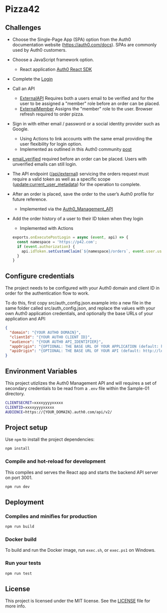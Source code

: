 # Pizza42 


## Challenges

 
- Choose the Single-Page App (SPA) option from the Auth0 documentation website
(https://auth0.com/docs). SPAs are commonly used by Auth0 customers.
- Choose a JavaScript framework option. 
    - React application [Auth0 React SDK](https://github.com/auth0/auth0-react)
- Complete the [Login](https://github.com/arneff/auth0-react-samples/blob/d1027816292860a8908422da29cb50eb4a4177b6/Sample-01/src/components/NavBar.js#L85-L94) 
- Call an API 
    - [ExternalAPI](https://github.com/arneff/auth0-react-samples/blob/master/Sample-01/src/views/ExternalApi.js) Requires both a users email to be verified and for the user to be assigned a "member" role before an order can be placed.
    - [ExternalMember](https://github.com/arneff/auth0-react-samples/blob/master/Sample-01/src/views/ExternalMember.js) Assigns the "member" role to the user. Browser refresh required to order pizza.
- Sign in with either email / password or a social identity provider such as Google.
    - Using Actions to link accounts with the same email providing the user flexibility for login option.
    - Implemented as outlined in this Auth0 community [post](https://community.auth0.com/t/account-linking-through-actions/68940/3)
- [email_verified](https://github.com/arneff/auth0-react-samples/blob/d1027816292860a8908422da29cb50eb4a4177b6/Sample-01/src/views/ExternalApi.js#L170-L172) required before an order can be placed. Users with unverified emails can still login.
- The API endpoint ([/api/external](https://github.com/arneff/auth0-react-samples/blob/d1027816292860a8908422da29cb50eb4a4177b6/Sample-01/api-server.js#L104)) servicing the orders request must require a valid token as well as a specific scope ([update:current_user_metadata](https://github.com/arneff/auth0-react-samples/blob/d1027816292860a8908422da29cb50eb4a4177b6/Sample-01/api-server.js#L45)) for the operation to complete.
- After an order is placed, save the order to the user’s Auth0 profile for future reference.
    - Implemented via the [Auth0_Management_API](https://github.com/arneff/auth0-react-samples/blob/d1027816292860a8908422da29cb50eb4a4177b6/Sample-01/api-server.js#L133-L174)
- Add the order history of a user to their ID token when they login
    - Implemented with Actions

    ```javascript
    exports.onExecutePostLogin = async (event, api) => {
      const namespace = 'https://p42.com';
      if (event.authorization) {
        api.idToken.setCustomClaim(`${namespace}/orders`, event.user.user_metadata);
      }
    }
    ```

## Configure credentials
The project needs to be configured with your Auth0 domain and client ID in order for the authentication flow to work.

To do this, first copy src/auth_config.json.example into a new file in the same folder called src/auth_config.json, and replace the values with your own Auth0 application credentials, and optionally the base URLs of your application and API:

```JSON
{
  "domain": "{YOUR AUTH0 DOMAIN}",
  "clientId": "{YOUR AUTH0 CLIENT ID}",
  "audience": "{YOUR AUTH0 API_IDENTIFIER}",
  "appOrigin": "{OPTIONAL: THE BASE URL OF YOUR APPLICATION (default: http://localhost:3000)}",
  "apiOrigin": "{OPTIONAL: THE BASE URL OF YOUR API (default: http://localhost:3001)}"
}
```

## Environment Variables
This project utizlizes the Auth0 Management API and will requires a set of secondary credentials to be read from a ```.env``` file within the Sample-01 directory.
```bash
CLIENTSECRET=xxxxyyyyxxxxx
CLIENTID=xxxxyyyyxxxxx
AUDIENCE=https://{YOUR_DOMAIN}.auth0.com/api/v2/
```


## Project setup

Use `npm` to install the project dependencies:

```bash
npm install
```

### Compile and hot-reload for development

This compiles and serves the React app and starts the backend API server on port 3001.

```bash
npm run dev
```

## Deployment

### Compiles and minifies for production

```bash
npm run build
```

### Docker build

To build and run the Docker image, run `exec.sh`, or `exec.ps1` on Windows.

### Run your tests

```bash
npm run test
```



## License

This project is licensed under the MIT license. See the [LICENSE](../LICENSE) file for more info.
